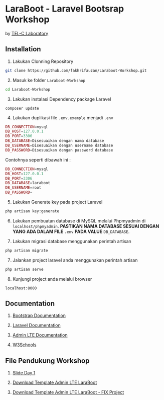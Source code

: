 # LaraBoot - Laravel Bootsrap Workshop

by [TEL-C Laboratory](http://laraboot.telclab.xyz)

## Installation

1. Lakukan Clonning Repository

```bash
git clone https://github.com/fakhrifauzan/Laraboot-Workshop.git
```

2. Masuk ke folder `Laraboot-Workshop`

```bash
cd Laraboot-Workshop
```

3. Lakukan instalasi Dependency package Laravel

```composer
composer update
```

4. Lakukan duplikasi file `.env.example` menjadi `.env`
```php
DB_CONNECTION=mysql
DB_HOST=127.0.0.1
DB_PORT=3306
DB_DATABASE=Disesuaikan dengan nama database
DB_USERNAME=Disesuaikan dengan username database
DB_PASSWORD=Disesuaikan dengan password database
```

Contohnya seperti dibawah ini :

```php
DB_CONNECTION=mysql
DB_HOST=127.0.0.1
DB_PORT=3306
DB_DATABASE=laraboot
DB_USERNAME=root
DB_PASSWORD=
```

5. Lakukan Generate key pada project Laravel
```bash
php artisan key:generate
```

6. Lakukan pembuatan database di MySQL melalui Phpmyadmin di `localhost/phpmyadmin`. **PASTIKAN NAMA DATABASE SESUAI DENGAN YANG ADA DALAM FILE** `.env` **PADA VALUE** `DB_DATABASE`.

7. Lakukan migrasi database menggunakan perintah artisan
```bash
php artisan migrate
```

7. Jalankan project laravel anda menggunakan perintah artisan
```bash
php artisan serve
```

8. Kunjungi project anda melalui browser
```
localhost:8000
```

## Documentation

1. [Bootstrap Documentation](https://getbootstrap.com/docs/3.3/css)

2. [Laravel Documentation](https://laravel.com/docs/5.7)

3. [Admin LTE Documentation](https://adminlte.io/docs/2.4/installation)

3. [W3Schools](https://www.w3schools.com)

## File Pendukung Workshop

1. [Slide Day 1](https://bit.ly/laraboot-slide)

2. [Download Template Admin LTE LaraBoot](https://bit.ly/laraboot-lte)

3. [Download Template Admin LTE LaraBoot - FIX Project](https://bit.ly/laraboot-lte-fix)
